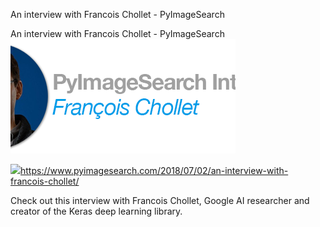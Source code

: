 An interview with Francois Chollet - PyImageSearch

An interview with Francois Chollet - PyImageSearch
![](../_resources/abf4828e8cfcde6e785c70d5713e270f.png)

![](../_resources/dc8cdb033168acc41c9955c9ea1f1127.png)https://www.pyimagesearch.com/2018/07/02/an-interview-with-francois-chollet/

Check out this interview with Francois Chollet, Google AI researcher and creator of the Keras deep learning library.